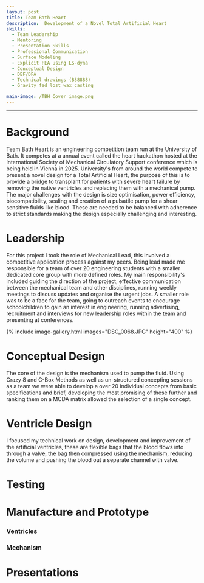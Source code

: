 ```yaml
---
layout: post
title: Team Bath Heart
description:  Development of a Novel Total Artificial Heart
skills: 
  - Team Leadership
  - Mentoring
  - Presentation Skills
  - Professional Communication
  - Surface Modeling
  - Explicit FEA using LS-dyna
  - Conceptual Design
  - DEF/DFA
  - Technical drawings (BS8888)
  - Gravity fed lost wax casting

main-image: /TBH_Cover_image.png
---
```


---
# Background
Team Bath Heart is an engineering competition team run at the University of Bath. It competes at a annual event called the heart hackathon hosted at the International Society of Mechanical Circulatory Support conference which is being held in Vienna in 2025. University's from around the world compete to present a novel design for a Total Artificial Heart, the purpose of this is to provide a bridge to transplant for patients with severe heart failure by removing the native ventricles and replacing them with a mechanical pump. The major challenges with the design is size optimisation, power efficiency, biocompatibility, sealing and creation of a pulsatile pump for a shear sensitive fluids like blood. These are needed to be balanced with adherence to strict standards making the design especially challenging and interesting. 

# Leadership
For this project I took the role of Mechanical Lead, this involved a competitive application process against my peers. Being lead made me responsible for a team of over 20 engineering students with a smaller dedicated core group with more defined roles.  My main responsibility's included guiding the direction of the project, effective communication between the mechanical team and other disciplines, running weekly meetings to discuss updates and organise the urgent jobs. A smaller role was to be a face for the team, going to outreach events to encourage schoolchildren to gain an interest in engineering, running advertising, recruitment and interviews for new leadership roles within the team and presenting at conferences.

{% include image-gallery.html images="DSC_0068.JPG" height="400" %}

# Conceptual Design
 The core of the design is the mechanism used to pump the fluid. Using Crazy 8 and C-Box Methods as well as un-structured concepting sessions as a team we were able to develop a over 20 individual concepts from basic specifications and brief, developing the most promising of these further and ranking them on a MCDA matrix allowed the selection of a single concept. 

# Ventricle Design
I focused my technical work on design, development and improvement of the artificial ventricles, these are flexible bags that the blood flows into through a valve, the bag then compressed using the mechanism, reducing the volume and pushing the blood out a separate channel with valve. 

# Testing

# Manufacture and Prototype
### Ventricles
### Mechanism

# Presentations





